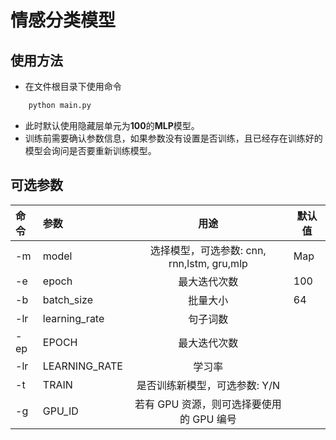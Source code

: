 # 情感分类模型

## 使用方法

- 在文件根目录下使用命令

```bash
	python main.py
```

- 此时默认使用隐藏层单元为**100**的**MLP**模型。
- 训练前需要确认参数信息，如果参数没有设置是否训练，且已经存在训练好的模型会询问是否要重新训练模型。

## 可选参数

| 命令        | 参数          |                    用途                    | 默认值 |
| :---------- | :------------ | :----------------------------------------: | ------ |
| -m <str>    | model         | 选择模型，可选参数: cnn, rnn,lstm, gru,mlp | Map    |
| -e <int>    | epoch         |                最大迭代次数                | 100    |
| -b <int>    | batch_size    |                  批量大小                  | 64     |
| -lr <float> | learning_rate |                  句子词数                  |        |
| -ep <int>   | EPOCH         |                最大迭代次数                |        |
| -lr <float> | LEARNING_RATE |                   学习率                   |        |
| -t <str>    | TRAIN         |       是否训练新模型，可选参数: Y/N        |        |
| -g <int>    | GPU_ID        |  若有 GPU 资源，则可选择要使用的 GPU 编号  |        |
